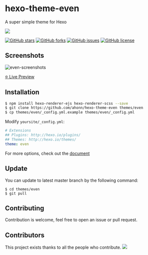 # hexo-theme-even
A super simple theme for Hexo

<a href="https://www.buymeacoffee.com/yuexunjiang"><img src="https://img.buymeacoffee.com/button-api/?text=Buy me a coffee&emoji=&slug=yuexunjiang&button_colour=FFDD00&font_colour=000000&font_family=Comic&outline_colour=000000&coffee_colour=ffffff" /></a>

[![GitHub stars](https://img.shields.io/github/stars/ahonn/hexo-theme-even.svg?style=flat-square)](https://github.com/ahonn/hexo-theme-even/stargazers)
[![GitHub forks](https://img.shields.io/github/forks/ahonn/hexo-theme-even.svg?style=flat-square)](https://github.com/ahonn/hexo-theme-even/network)
[![GitHub issues](https://img.shields.io/github/issues/ahonn/hexo-theme-even.svg?style=flat-square)](https://github.com/ahonn/hexo-theme-even/issues)
[![GitHub license](https://img.shields.io/badge/license-MIT-blue.svg?style=flat-square)](https://raw.githubusercontent.com/ahonn/hexo-theme-even/master/LICENSE)

## Screenshots
![even-screenshots](https://ahonn-me.oss-cn-beijing.aliyuncs.com/images/55iw9.png)

[🔯 Live Preview](https://ahonn.github.io/hexo-theme-even/)

## Installation
```bash
$ npm install hexo-renderer-ejs hexo-renderer-scss --save
$ git clone https://github.com/ahonn/hexo-theme-even themes/even
$ cp themes/even/_config.yml.example themes/even/_config.yml
```

Modify `yoursite/_config.yml`:

```yaml
# Extensions
## Plugins: http://hexo.io/plugins/
## Themes: http://hexo.io/themes/
theme: even
```

For more options, check out the [document](https://github.com/ahonn/hexo-theme-even/wiki)

## Update
You can update to latest master branch by the following command:

```base
$ cd themes/even
$ git pull
```

## Contributing
Contribution is welcome, feel free to open an issue or pull request.

## Contributors

This project exists thanks to all the people who contribute.
<a href="https://github.com/ahonn/hexo-theme-even/graphs/contributors"><img src="https://opencollective.com/hexo-theme-even/contributors.svg?width=890&button=false" /></a>
